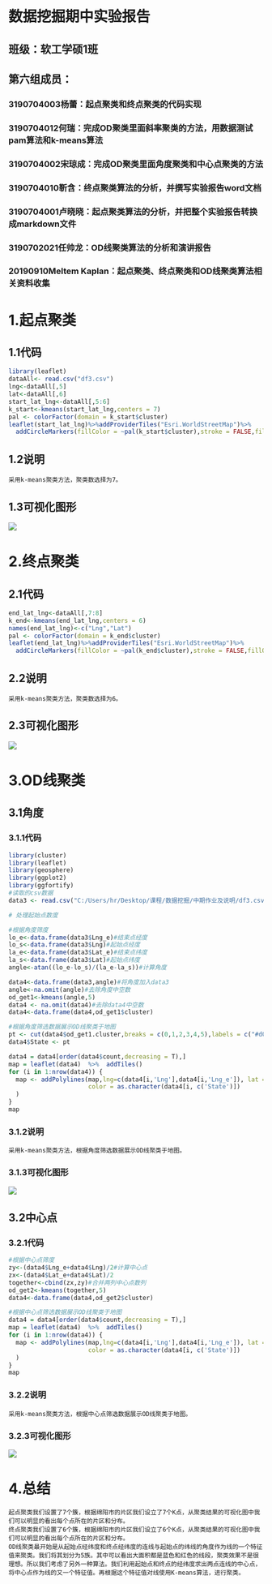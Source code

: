 数据挖掘期中实验报告
==========

班级：软工学硕1班
------
第六组成员：
------
### 3190704003杨蕾：起点聚类和终点聚类的代码实现
### 3190704012何瑞：完成OD聚类里面斜率聚类的方法，用数据测试pam算法和k-means算法
### 3190704002宋琼成：完成OD聚类里面角度聚类和中心点聚类的方法
### 3190704010靳含：终点聚类算法的分析，并撰写实验报告word文档
### 3190704001卢晓晓：起点聚类算法的分析，并把整个实验报告转换成markdown文件
### 3190702021任帅龙：OD线聚类算法的分析和演讲报告
### 20190910Meltem Kaplan：起点聚类、终点聚类和OD线聚类算法相关资料收集

# 1.起点聚类
## 1.1代码
``` R
library(leaflet)
dataAll<- read.csv("df3.csv")
lng<-dataAll[,5]
lat<-dataAll[,6]
start_lat_lng<-dataAll[,5:6]
k_start<-kmeans(start_lat_lng,centers = 7)
pal <- colorFactor(domain = k_start$cluster)
leaflet(start_lat_lng)%>%addProviderTiles("Esri.WorldStreetMap")%>%
  addCircleMarkers(fillColor = ~pal(k_start$cluster),stroke = FALSE,fillOpacity = 0.8,popup=~as.character(k_start$cluster))
``` 
## 1.2说明
    采用k-means聚类方法，聚类数选择为7。
## 1.3可视化图形
![](https://github.com/DavidJunL/SJWJQZZY/blob/master/第六组/images/起点聚类.png)
# 2.终点聚类
## 2.1代码
``` R
end_lat_lng<-dataAll[,7:8]
k_end<-kmeans(end_lat_lng,centers = 6)
names(end_lat_lng)<-c("Lng","Lat")
pal <- colorFactor(domain = k_end$cluster)
leaflet(end_lat_lng)%>%addProviderTiles("Esri.WorldStreetMap")%>%
  addCircleMarkers(fillColor = ~pal(k_end$cluster),stroke = FALSE,fillOpacity = 0.8,popup=~as.character(k_end$cluster))
``` 
## 2.2说明
    采用k-means聚类方法，聚类数选择为6。
## 2.3可视化图形
![](https://github.com/DavidJunL/SJWJQZZY/blob/master/第六组/images/终点聚类.png)
# 3.OD线聚类
## 3.1角度
### 3.1.1代码
``` R
library(cluster)
library(leaflet)
library(geosphere)
library(ggplot2)
library(ggfortify)
#读取的csv数据
data3 <- read.csv("C:/Users/hr/Desktop/课程/数据挖掘/中期作业及说明/df3.csv",header = T)

# 处理起始点数度

#根据角度筛度
lo_e<-data.frame(data3$Lng_e)#结束点经度
lo_s<-data.frame(data3$Lng)#起始点经度
la_e<-data.frame(data3$Lat_e)#结束点纬度
la_s<-data.frame(data3$Lat)#起始点纬度
angle<-atan((lo_e-lo_s)/(la_e-la_s))#计算角度

data4<-data.frame(data3,angle)#将角度加入data3
angle<-na.omit(angle)#去除角度中空数
od_get1<-kmeans(angle,5)
data4 <- na.omit(data4)#去除data4中空数
data4<-data.frame(data4,od_get1$cluster)

#根据角度筛选数据展示OD线聚类于地图
pt <- cut(data4$od_get1.cluster,breaks = c(0,1,2,3,4,5),labels = c("#d01123", "#194ec5", "#19c54e","#32dcdc","#d2dc32"))
data4$State <- pt

data4 = data4[order(data4$count,decreasing = T),]
map = leaflet(data4)  %>%  addTiles()
for (i in 1:nrow(data4)) {
  map <- addPolylines(map,lng=c(data4[i,'Lng'],data4[i,'Lng_e']), lat = c(data4[i,'Lat'],data4[i,'Lat_e']),
                      color = as.character(data4[i, c('State')])
  )
}
map
``` 
### 3.1.2说明
    采用k-means聚类方法，根据角度筛选数据展示OD线聚类于地图。
### 3.1.3可视化图形
![](https://github.com/DavidJunL/SJWJQZZY/blob/master/第六组/images/OD线聚类角度.png)
## 3.2中心点
### 3.2.1代码
``` R
#根据中心点筛度
zy<-(data4$Lng_e+data4$Lng)/2#计算中心点
zx<-(data4$Lat_e+data4$Lat)/2
together<-cbind(zx,zy)#合并两列中心点数列
od_get2<-kmeans(together,5)
data4<-data.frame(data4,od_get2$cluster)

#根据中心点筛选数据展示OD线聚类于地图
data4 = data4[order(data4$count,decreasing = T),]
map = leaflet(data4)  %>%  addTiles()
for (i in 1:nrow(data4)) {
  map <- addPolylines(map,lng=c(data4[i,'Lng'],data4[i,'Lng_e']), lat = c(data4[i,'Lat'],data4[i,'Lat_e']),
                      color = as.character(data4[i, c('State')])
  )
}
map
``` 
### 3.2.2说明
    采用k-means聚类方法，根据中心点筛选数据展示OD线聚类于地图。
### 3.2.3可视化图形
![](https://github.com/DavidJunL/SJWJQZZY/blob/master/第六组/images/OD线聚类中心点.png)
# 4.总结
    起点聚类我们设置了7个簇，根据绵阳市的片区我们设立了7个K点，从聚类结果的可视化图中我们可以明显的看出每个点所在的片区和分布。
    终点聚类我们设置了6个簇，根据绵阳市的片区我们设立了6个K点，从聚类结果的可视化图中我们可以明显的看出每个点所在的片区和分布。
    OD线聚类最开始是从起始点经纬度和终点经纬度的连线与起始点的纬线的角度作为线的一个特征值来聚类。我们将其划分为5族。其中可以看出大面积都是蓝色和红色的线段，聚类效果不是很理想。所以我们考虑了另外一种算法。我们利用起始点和终点的经纬度求出两点连线的中心点，将中心点作为线的又一个特征值。再根据这个特征值对线使用K-means算法，进行聚类。
